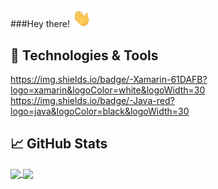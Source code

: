 ###Hey there! <img src="https://raw.githubusercontent.com/danisz13/danisz13/main/wave.gif" width="30px">

## 🔧 Technologies & Tools

https://img.shields.io/badge/-Xamarin-61DAFB?logo=xamarin&logoColor=white&logoWidth=30
https://img.shields.io/badge/-Java-red?logo=java&logoColor=black&logoWidth=30

## &#x1f4c8; GitHub Stats

<a href="https://github.com/danisz13/danisz13">
  <img align="center" src="https://github-readme-stats.vercel.app/api/top-langs/?username=danisz13&hide=java,html,tex&title_color=ffffff&text_color=c9cacc&icon_color=2bbc8a&bg_color=1d1f21&langs_count=3" />
</a>
<a href="https://github.com/danisz13/danisz13">
  <img align="center" src="https://github-readme-stats.vercel.app/api?username=danisz13&show_icons=true&line_height=27&count_private=true&title_color=ffffff&text_color=c9cacc&icon_color=2bbc8a&bg_color=1d1f21"/>
</a>


